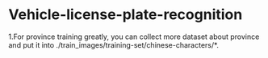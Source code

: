 # Vehicle-license-plate-recognition
1.For province training greatly, you can collect more dataset about province and put it into ./train_images/training-set/chinese-characters/*. 
